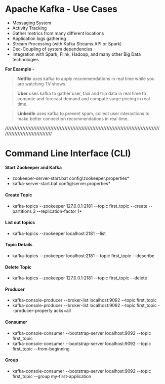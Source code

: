 # Apache Kafka - Use Cases 

- Messaging System
- Activity Tracking
- Gather metrics from many different locations
- Application logs gathering
- Stream Processing (with Kafka Streams API or Spark)
- Dec-Coupling of system dependencies
- Integration with Spark, Flink, Hadoop, and many other Big Data technologies

**For Example** -

> **Netflix** uses kafka to apply recommendations in real time while you are watching TV shows.

> **Uber** uses kafka to gather user, taxi and trip data in real time to compute and forecast demand and compute surge pricing in real time.

> **LinkedIn** uses kafka to prevent spam, collect user interactions to make better connection recommendations in real time. 


/////////////////////////////////////////////////////////////////////////////////////////////////////////////////////////////////

# Command Line Interface (CLI)

#### Start Zookeeper and Kafka
* zookeeper-server-start.bat config\zookeeper.properties*
* kafka-server-start.bat config\server.properties*

#### Create Topic
* kafka-topics --zookeeper 127.0.0.1:2181 --topic first_topic --create --partitions 3 --replication-factor 1*

#### List out topics
* kafka-topics --zookeeper localhost:2181 --list

#### Topic Details
* kafka-topics --zookeeper localhost:2181 --topic first_topic --describe

#### Delete Topic
* kafka-topics --zookeeper 127.0.0.1:2181 --topic first_topic --delete

#### Producer
* kafka-console-producer --broker-list localhost:9092 --topic first_topic
* kafka-console-producer --broker-list localhost:9092 --topic first_topic --producer-property acks=all

#### Consumer
* kafka-console-consumer --bootstrap-server localhost:9092 --topic first_topic
* kafka-console-consumer --bootstrap-server localhost:9092 --topic first_topic --from-beginning

#### Group
* kafka-console-consumer --bootstrap-server localhost:9092 --topic first_topic --group my-first-application